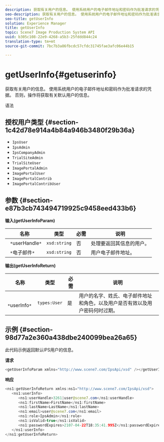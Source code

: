 ```yaml
---
description: 获取有关用户的信息。 使用系统用户的电子邮件地址和密码作为批准请求的凭据。 否则，操作将获取有关默认用户的信息。
seo-description: 获取有关用户的信息。 使用系统用户的电子邮件地址和密码作为批准请求的凭据。 否则，操作将获取有关默认用户的信息。
seo-title: getUserInfo
solution: Experience Manager
title: getUserInfo
topic: Scene7 Image Production System API
uuid: b305c108-22e9-4268-a5b3-25fddd844c24
translation-type: tm+mt
source-git-commit: 7bc7b3a86fbcdc57cfdc31745fae3afc06e44b15

---
```



# getUserInfo{#getuserinfo}

获取有关用户的信息。 使用系统用户的电子邮件地址和密码作为批准请求的凭据。 否则，操作将获取有关默认用户的信息。

语法

## 授权用户类型 {#section-1c42d78e914a4b84a946b3480f29b36a}

* `IpsUser`
* `IpsAdmin`
* `IpsCompanyAdmin`
* `TrialSiteAdmin`
* `TrialSiteUser`
* `ImagePortalAdmin`
* `ImagePortalUser`
* `ImagePortalContrib`
* `ImagePortalContribUser`

## 参数 {#section-e87b3cb743494719925c9458eed433b6}

**输入(getUserInfoParam)**

| 名称 | 类型 | 必需 | 说明 |
|---|---|---|---|
| ` *`userHandle`*` | `xsd:string` | 否 | 处理要返回其信息的用户。 |
| ` *`电子邮件`*` | `xsd:string` | 否 | 用户电子邮件地址。 |

**输出(getUserInfoReturn)**

| 名称 | 类型 | 必需 | 说明 |
|---|---|---|---|
| ` *`userInfo`*` | `types:User` | 是 | 用户的名字、姓氏、电子邮件地址和角色，以及用户是否有效以及用户密码何时过期。 |

## 示例 {#section-98d77a2e360a438dbe240099bea26a65}

此代码示例返回默认IPS用户的信息。

**请求**

```java
<getUserInfoParam xmlns="http://www.scene7.com/IpsApi/xsd" /></getUserInfoParam>
```

**响应**

```java
<ns1:getUserInfoReturn xmlns:ns1="http://www.scene7.com/IpsApi/xsd"> 
   <ns1:userInfo> 
      <ns1:userHandle>3261|user@scene7.com</ns1:userHandle> 
      <ns1:firstName>FirstName</ns1:firstName> 
      <ns1:lastName>LastName</ns1:lastName> 
      <ns1:email>user@scene7.com</ns1:email> 
      <ns1:role>IpsAdmin</ns1:role> 
      <ns1:isValid>true</ns1:isValid> 
      <ns1:passwordExpires>2107-04-22T18:35:41.995Z</ns1:passwordExpires> 
   </ns1:userInfo> 
</ns1:getUserInfoReturn>
```

